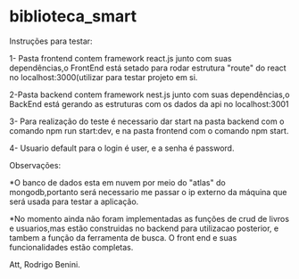 # biblioteca_smart

Instruções para testar:

1- Pasta frontend contem framework react.js junto com suas dependências,o FrontEnd está setado para rodar estrutura "route" do react no localhost:3000(utilizar para testar projeto em si.

2-Pasta backend contem framework nest.js junto com suas dependências,o BackEnd está gerando as estruturas com os dados da api no localhost:3001

3- Para realização do teste é necessario dar start na pasta backend com o comando npm run start:dev, e na pasta frontend com o comando npm start.

4- Usuario default para o login é user, e a senha é password.

Observações:

*O banco de dados esta em nuvem por meio do "atlas" do mongodb,portanto será necessario me passar o ip externo da máquina que será usada para testar a aplicação.

*No momento ainda não foram implementadas as funções de crud de livros e usuarios,mas estão construidas no backend para utilizacao posterior, e tambem a função
da ferramenta de busca. O front end e suas funcionalidades estão completas.




Att, Rodrigo Benini.


